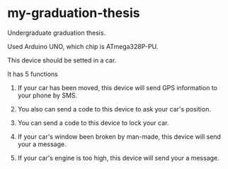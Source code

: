# my-graduation-thesis
Undergraduate graduation thesis.

Used Arduino UNO, which chip is ATmega328P-PU.

This device should be setted in a car.

It has 5 functions

1. If your car has been moved, this device will send GPS information to your phone by SMS.

2. You also can send a code to this device to ask your car's position.

3. You can send a code to this device to lock your car.

4. If your car's window been broken by man-made, this device will send your a message.

5. If your car's engine is too high, this device will send your a message.
